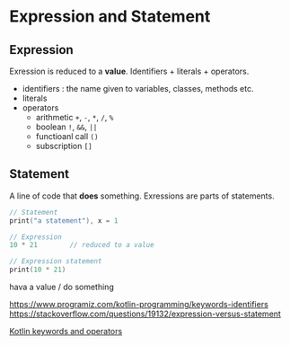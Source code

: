# Expression and Statement

## Expression 
Exression is reduced to a **value**. Identifiers + literals + operators.
- identifiers : the name given to variables, classes, methods etc.
- literals 
- operators
    + arithmetic `+`, `-`, `*`, `/`, `%`
    + boolean `!`, `&&`, `||`
    + functioanl call `()`
    + subscription `[]`


## Statement
A line of code that **does** something. Exressions are parts of statements.
```Kotlin
// Statement
print("a statement"), x = 1

// Expression
10 * 21        // reduced to a value

// Expression statement
print(10 * 21)
```





hava a value / do something 

https://www.programiz.com/kotlin-programming/keywords-identifiers
https://stackoverflow.com/questions/19132/expression-versus-statement

[Kotlin keywords and operators](https://kotlinlang.org/docs/reference/keyword-reference.html)
